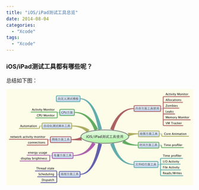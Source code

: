 ```yaml
---
title: "iOS/iPad测试工具总览"
date: 2014-08-04
categories:
  - "Xcode"
tags:
  - "Xcode"
---
```

<!--more-->

### iOS/iPad测试工具都有哪些呢？<!--more-->

总结如下图：

![image](/images/post/2014-08-04-ios-ipad-ce-shi-gong-ju-zong-lan/iOS-iPad-ce-shi-gong-ju-shi-yong.png)
